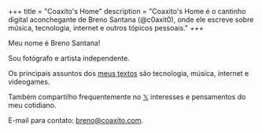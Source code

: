 +++
title = "Coaxito's Home"
description = "Coaxito's Home é o cantinho digital aconchegante de Breno Santana (@c0axit0), onde ele escreve sobre música, tecnologia, internet e outros tópicos pessoais."
+++

Meu nome é Breno Santana!

Sou fotógrafo e artista independente.

Os principais assuntos dos [meus textos](/blog) são tecnologia, música, internet e videogames.

Também compartilho frequentemente no [𝕏](https://x.com/c0axit0) interesses e pensamentos do meu cotidiano.

E-mail para contato: [breno@coaxito.com](mailto:breno@coaxito.com).
